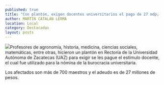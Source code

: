 ```yaml
---
published: true
title: "Con plantón, exigen docentes universitarios el pago de 27 mdp; más de 700, los afectados"
author: MARTIN CATALAN LERMA
location: Local
category: Destacadas
layout: posts
---
```


![](http://i.imgur.com/pXEjVzhm.jpg)Profesores de agronomía, historia, medicina, ciencias sociales, matemáticas, entre otras, hicieron un plantón en Rectoría de la Universidad Autónoma de Zacatecas (UAZ) para exigir se les pague el estímulo docente, el cual fue utilizado para la nómina de la burocracia universitaria.

Los afectados son más de 700 maestros y el adeudo es de 27 millones de pesos.
